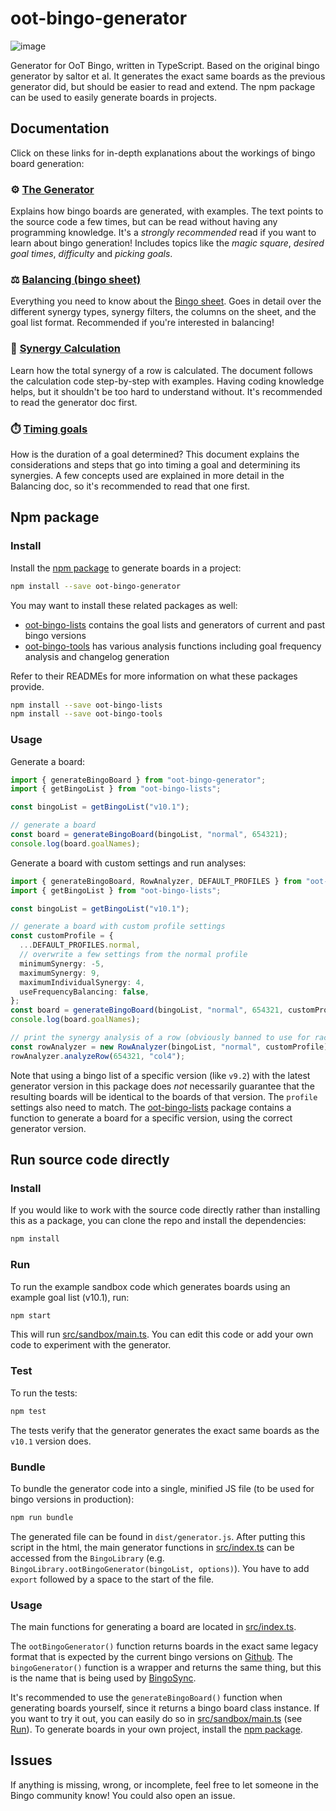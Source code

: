 # oot-bingo-generator

![image](https://img.shields.io/npm/v/oot-bingo-generator)

Generator for OoT Bingo, written in TypeScript.
Based on the original bingo generator by saltor et al.
It generates the exact same boards as the previous generator did, but should be easier to read and extend.
The npm package can be used to easily generate boards in projects.

## Documentation

Click on these links for in-depth explanations about the workings of bingo board generation:

### :gear: [The Generator](/doc/GENERATOR.md)

Explains how bingo boards are generated, with examples.
The text points to the source code a few times, but can be read without having any programming knowledge.
It's a *strongly recommended* read if you want to learn about bingo generation!
Includes topics like the *magic square*, *desired goal times*, *difficulty* and *picking goals*.

### :balance_scale: [Balancing (bingo sheet)](/doc/BALANCING.md)

Everything you need to know about
the [Bingo sheet](https://docs.google.com/spreadsheets/d/1-mD-OTM0Re7PyNf224MAsRuqQ0umI0E_Qq6nr1vA1aE/edit#gid=166040247).
Goes in detail over the different synergy types, synergy filters, the columns on the sheet, and the goal list format.
Recommended if you're interested in balancing!

### :abacus: [Synergy Calculation](/doc/SYNERGY_CALCULATION.md)

Learn how the total synergy of a row is calculated.
The document follows the calculation code step-by-step with examples.
Having coding knowledge helps, but it shouldn't be too hard to understand without.
It's recommended to read the generator doc first.

### :stopwatch: [Timing goals](/doc/TIMING.md)

How is the duration of a goal determined?
This document explains the considerations and steps that go into timing a goal and determining its synergies.
A few concepts used are explained in more detail in the Balancing doc, so it's recommended to read that one first.

## Npm package

### Install

Install the [npm package](https://www.npmjs.com/package/oot-bingo-generator) to generate boards in a project:

```sh
npm install --save oot-bingo-generator
```

You may want to install these related packages as well:

* [oot-bingo-lists](https://www.npmjs.com/package/oot-bingo-lists) contains the goal lists and generators of current and
  past bingo versions
* [oot-bingo-tools](https://www.npmjs.com/package/oot-bingo-tools) has various analysis functions including goal
  frequency analysis and changelog generation

Refer to their READMEs for more information on what these packages provide.

```sh
npm install --save oot-bingo-lists
npm install --save oot-bingo-tools
```

### Usage

Generate a board:

```ts
import { generateBingoBoard } from "oot-bingo-generator";
import { getBingoList } from "oot-bingo-lists";

const bingoList = getBingoList("v10.1");

// generate a board
const board = generateBingoBoard(bingoList, "normal", 654321);
console.log(board.goalNames);
```

Generate a board with custom settings and run analyses:

```ts
import { generateBingoBoard, RowAnalyzer, DEFAULT_PROFILES } from "oot-bingo-generator";
import { getBingoList } from "oot-bingo-lists";

const bingoList = getBingoList("v10.1");

// generate a board with custom profile settings
const customProfile = {
  ...DEFAULT_PROFILES.normal,
  // overwrite a few settings from the normal profile
  minimumSynergy: -5,
  maximumSynergy: 9,
  maximumIndividualSynergy: 4,
  useFrequencyBalancing: false,
};
const board = generateBingoBoard(bingoList, "normal", 654321, customProfile);
console.log(board.goalNames);

// print the synergy analysis of a row (obviously banned to use for races)
const rowAnalyzer = new RowAnalyzer(bingoList, "normal", customProfile);
rowAnalyzer.analyzeRow(654321, "col4");
```

Note that using a bingo list of a specific version (like `v9.2`) with the latest generator version in this package does
*not* necessarily guarantee that the resulting boards
will be identical to the boards of that version.
The `profile` settings also need to match.
The [oot-bingo-lists](https://www.npmjs.com/package/oot-bingo-lists) package contains a function to generate a board for
a specific version, using the correct generator version.

## Run source code directly

### Install

If you would like to work with the source code directly rather than installing this as a package, you can clone the repo
and install the dependencies:

```sh
npm install
```

### Run

To run the example sandbox code which generates boards using an example goal list (v10.1), run:

```sh
npm start
```

This will run [src/sandbox/main.ts](/src/sandbox/main.ts). You can edit this code or add your own code to experiment
with the generator.

### Test

To run the tests:

```sh
npm test
```

The tests verify that the generator generates the exact same boards as the `v10.1` version does.

### Bundle

To bundle the generator code into a single, minified JS file (to be used for bingo versions in production):

```sh
npm run bundle
```

The generated file can be found in `dist/generator.js`.
After putting this script in the html, the main generator functions in [src/index.ts](/src/index.ts) can be accessed
from the `BingoLibrary` (e.g. `BingoLibrary.ootBingoGenerator(bingoList, options)`).
You have to add `export` followed by a space to the start of the file.

### Usage

The main functions for generating a board are located in [src/index.ts](/src/index.ts).

The `ootBingoGenerator()` function returns boards in the exact same legacy format that is expected by the current bingo
versions on [Github](https://github.com/ootbingo/bingo).
The `bingoGenerator()` function is a wrapper and returns the same thing, but this is the name that is being used
by [BingoSync](https://bingosync.com).

It's recommended to use the `generateBingoBoard()` function when generating boards yourself, since it returns a bingo
board class instance. If you want to try it out, you can easily do so in [src/sandbox/main.ts](/src/sandbox/main.ts)
(see [Run](#run)). To generate boards in your own project, install the [npm package](#npm-package).

## Issues

If anything is missing, wrong, or incomplete, feel free to let someone in the Bingo community know! You could also open
an issue.